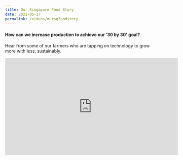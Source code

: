 ```yaml
---
title: Our Singapore Food Story
date: 2021-05-17
permalink: /videos/oursgfoodstory
---
```



#### How can we increase production to achieve our '30 by 30' goal?

Hear from some of our farmers who are tapping on technology to grow more with less, sustainably. 

<iframe width="560" height="315" src="https://www.youtube.com/embed/mu_LPhLJLbc" title="YouTube video player" frameborder="0" allow="accelerometer; autoplay; clipboard-write; encrypted-media; gyroscope; picture-in-picture" allowfullscreen></iframe>
